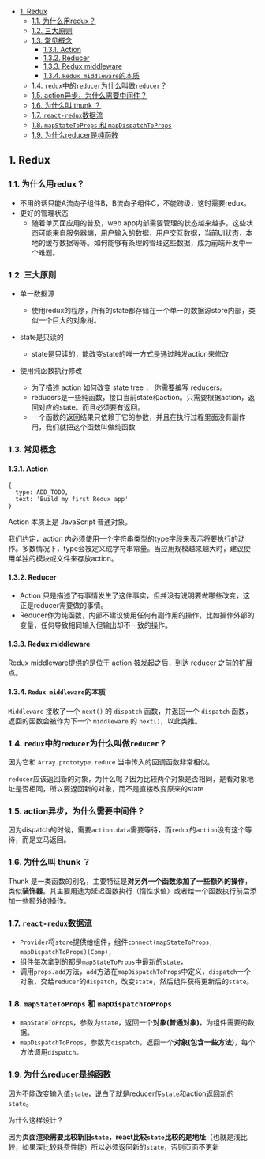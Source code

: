 - [1. Redux](#1-redux)
  - [1.1. 为什么用redux？](#11-为什么用redux)
  - [1.2. 三大原则](#12-三大原则)
  - [1.3. 常见概念](#13-常见概念)
    - [1.3.1. Action](#131-action)
    - [1.3.2. Reducer](#132-reducer)
    - [1.3.3. Redux middleware](#133-redux-middleware)
    - [1.3.4. `Redux middleware`的本质](#134-redux-middleware的本质)
  - [1.4. `redux`中的`reducer`为什么叫做`reducer`？](#14-redux中的reducer为什么叫做reducer)
  - [1.5. action异步，为什么需要中间件？](#15-action异步为什么需要中间件)
  - [1.6. 为什么叫 thunk ？](#16-为什么叫-thunk-)
  - [1.7. `react-redux`数据流](#17-react-redux数据流)
  - [1.8. `mapStateToProps` 和 `mapDispatchToProps`](#18-mapstatetoprops-和-mapdispatchtoprops)
  - [1.9. 为什么reducer是纯函数](#19-为什么reducer是纯函数)

## 1. Redux

### 1.1. 为什么用redux？

- 不用的话只能A流向子组件B，B流向子组件C，不能跨级，这时需要redux。
- 更好的管理状态
  - 随着单页面应用的普及，web app内部需要管理的状态越来越多，这些状态可能来自服务器端，用户输入的数据，用户交互数据，当前UI状态，本地的缓存数据等等。如何能够有条理的管理这些数据，成为前端开发中一个难题。


### 1.2. 三大原则

- 单一数据源
  - 使用redux的程序，所有的state都存储在一个单一的数据源store内部，类似一个巨大的对象树。

- state是只读的
  - state是只读的，能改变state的唯一方式是通过触发action来修改

- 使用纯函数执行修改
  - 为了描述 action 如何改变 state tree ， 你需要编写 reducers。
  - reducers是一些纯函数，接口当前state和action。只需要根据action，返回对应的state。而且必须要有返回。
  - 一个函数的返回结果只依赖于它的参数，并且在执行过程里面没有副作用，我们就把这个函数叫做纯函数

### 1.3. 常见概念

#### 1.3.1. Action

```
{
  type: ADD_TODO,
  text: 'Build my first Redux app'
}
```

Action 本质上是 JavaScript 普通对象。

我们约定，action 内必须使用一个字符串类型的type字段来表示将要执行的动作。多数情况下，type会被定义成字符串常量。当应用规模越来越大时，建议使用单独的模块或文件来存放action。


#### 1.3.2. Reducer

- Action 只是描述了有事情发生了这件事实，但并没有说明要做哪些改变，这正是reducer需要做的事情。
- Reducer作为纯函数，内部不建议使用任何有副作用的操作，比如操作外部的变量，任何导致相同输入但输出却不一致的操作。

#### 1.3.3. Redux middleware

Redux middleware提供的是位于 action 被发起之后，到达 reducer 之前的扩展点。

#### 1.3.4. `Redux middleware`的本质

`Middleware` 接收了一个 `next()` 的 `dispatch` 函数，并返回一个 `dispatch` 函数，返回的函数会被作为下一个 `middleware` 的 `next()`，以此类推。


### 1.4. `redux`中的`reducer`为什么叫做`reducer`？

因为它和 `Array.prototype.reduce` 当中传入的回调函数非常相似。


`reducer`应该返回新的对象，为什么呢？因为比较两个对象是否相同，是看对象地址是否相同，所以要返回新的对象，而不是直接改变原来的state


### 1.5. action异步，为什么需要中间件？

因为dispatch的时候，需要`action.data`需要等待，而`redux`的`action`没有这个等待，而是立马返回。


### 1.6. 为什么叫 thunk ？

Thunk 是一类函数的别名，主要特征是**对另外一个函数添加了一些额外的操作**，类似**装饰器**。其主要用途为延迟函数执行（惰性求值）或者给一个函数执行前后添加一些额外的操作。




### 1.7. `react-redux`数据流

- `Provider`将`store`提供给组件，组件`connect(mapStateToProps, mapDispatchToProps)(Comp)`，
- 组件每次拿到的都是`mapStateToProps`中最新的`state`，
- 调用`props.add`方法，`add`方法在`mapDispatchToProps`中定义，`dispatch`一个对象，交给`reducer`的`dispatch`，改变`state`，然后组件获得更新后的`state`。


### 1.8. `mapStateToProps` 和 `mapDispatchToProps`

- `mapStateToProps`，参数为`state`，返回一个**对象(普通对象)**，为组件需要的数据。
- `mapDispatchToProps`，参数为`dispatch`，返回一个**对象(包含一些方法)**，每个方法调用`dispatch`。


### 1.9. 为什么reducer是纯函数
因为不能改变输入值`state`，说白了就是reducer传`state`和action返回新的`state`。

为什么这样设计？

因为**页面渲染需要比较新旧`state`，react比较`state`比较的是地址**（也就是浅比较，如果深比较耗费性能）所以必须返回新的`state`，否则页面不更新
